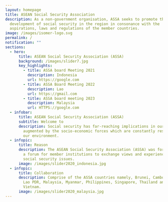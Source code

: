 ```yaml
---
layout: homepage
title: ASEAN Social Security Association
description: As a non-government organisation, ASSA seeks to promote the
  development of social security in the region in consonance with the
  aspirations, laws and regulations of the member countries.
image: /images/isomer-logo.svg
permalink: /
notification: ""
sections:
  - hero:
      title: ASEAN Social Security Association (ASSA)
      background: /images/slider7.jpg
      key_highlights:
        - title: ASSA board Meeting 2021
          description: Indonesia
          url: https://google.com
        - title: ASSA Board Meeting 2022
          description: Lao
          url: https://gmail.com
        - title: ASSA board meeting 2023
          description: Malaysia
          url: HTTPS://google.com
  - infobar:
      title: ASEAN Social Security Association (ASSA)
      subtitle: Welcome to
      description: Social security has far-reaching implications in our lives that are
        augmented by the socio-economic forces which are constantly reshaping
        our environment.
  - infopic:
      title: Reason
      description: The ASEAN Social Security Association (ASSA) was formed to provide
        a forum for member institutions to exchange views and experiences on
        social security issues.
      image: /images/slider2020_indonesia.jpg
  - infopic:
      title: Collaboration
      description: Comprise of the ASSA countries namely, Brunei, Cambodia, Indonesia,
        Lao PDR, Malaysia, Myanmar, Philippines, Singapore, Thailand and
        Vietnam.
      image: /images/slider2020_malaysia.jpg
---
```

